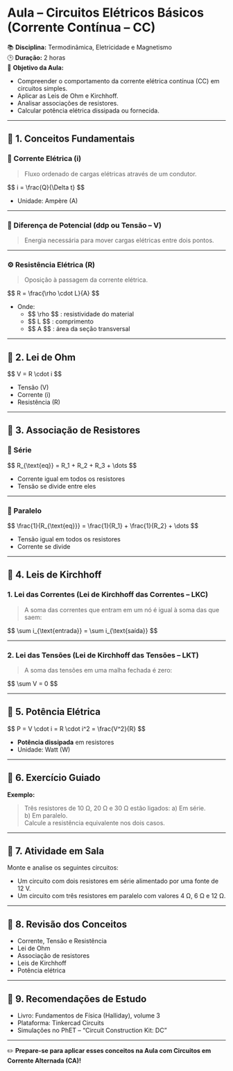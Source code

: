 # Aula – Circuitos Elétricos Básicos (Corrente Contínua – CC)

📚 **Disciplina:** Termodinâmica, Eletricidade e Magnetismo  
🕒 **Duração:** 2 horas  
🎯 **Objetivo da Aula:**
- Compreender o comportamento da corrente elétrica contínua (CC) em circuitos simples.
- Aplicar as Leis de Ohm e Kirchhoff.
- Analisar associações de resistores.
- Calcular potência elétrica dissipada ou fornecida.

---

## 📌 1. Conceitos Fundamentais

### 🔌 Corrente Elétrica (i)
> Fluxo ordenado de cargas elétricas através de um condutor.

\$$ i = \frac{Q}{\Delta t} \$$

- Unidade: Ampère (A)

---

### 🔋 Diferença de Potencial (ddp ou Tensão – V)
> Energia necessária para mover cargas elétricas entre dois pontos.

---

### ⚙️ Resistência Elétrica (R)
> Oposição à passagem da corrente elétrica.

\$$ R = \frac{\rho \cdot L}{A} \$$

- Onde:  
  - \$$ \rho \$$ : resistividade do material  
  - \$$ L \$$ : comprimento  
  - \$$ A \$$ : área da seção transversal  

---

## 🔁 2. Lei de Ohm

\$$ V = R \cdot i \$$

- Tensão (V)  
- Corrente (i)  
- Resistência (R)

---

## 🔄 3. Associação de Resistores

### 🔹 Série
\$$ R_{\text{eq}} = R_1 + R_2 + R_3 + \dots \$$

- Corrente igual em todos os resistores  
- Tensão se divide entre eles

---

### 🔸 Paralelo
\$$ \frac{1}{R_{\text{eq}}} = \frac{1}{R_1} + \frac{1}{R_2} + \dots \$$

- Tensão igual em todos os resistores  
- Corrente se divide

---

## 📐 4. Leis de Kirchhoff

### 1. Lei das Correntes (Lei de Kirchhoff das Correntes – LKC)
> A soma das correntes que entram em um nó é igual à soma das que saem:

\$$ \sum i_{\text{entrada}} = \sum i_{\text{saída}} \$$

---

### 2. Lei das Tensões (Lei de Kirchhoff das Tensões – LKT)
> A soma das tensões em uma malha fechada é zero:

\$$ \sum V = 0 \$$

---

## 🔌 5. Potência Elétrica

\$$ P = V \cdot i = R \cdot i^2 = \frac{V^2}{R} \$$

- **Potência dissipada** em resistores  
- Unidade: Watt (W)

---

## 🧠 6. Exercício Guiado

**Exemplo:**
> Três resistores de 10 Ω, 20 Ω e 30 Ω estão ligados:
> a) Em série.  
> b) Em paralelo.  
> Calcule a resistência equivalente nos dois casos.

---

## 📝 7. Atividade em Sala

Monte e analise os seguintes circuitos:  
- Um circuito com dois resistores em série alimentado por uma fonte de 12 V.  
- Um circuito com três resistores em paralelo com valores 4 Ω, 6 Ω e 12 Ω.

---

## 🔁 8. Revisão dos Conceitos

- Corrente, Tensão e Resistência  
- Lei de Ohm  
- Associação de resistores  
- Leis de Kirchhoff  
- Potência elétrica

---

## 📖 9. Recomendações de Estudo

- Livro: Fundamentos de Física (Halliday), volume 3  
- Plataforma: Tinkercad Circuits  
- Simulações no PhET – “Circuit Construction Kit: DC”

---

✏️ **Prepare-se para aplicar esses conceitos na Aula com Circuitos em Corrente Alternada (CA)!**
